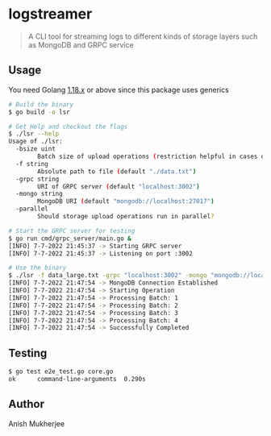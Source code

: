 # logstreamer
> A CLI tool for streaming logs to different kinds of storage layers such as MongoDB and GRPC service

## Usage

You need Golang [1.18.x](https://go.dev/dl/) or above since this package uses generics

```bash
# Build the binary
$ go build -o lsr

# Get Help and checkout the flags
$ ./lsr --help
Usage of ./lsr:
  -bsize uint
    	Batch size of upload operations (restriction helpful in cases of file_size > 16 GB) (default 200)
  -f string
    	Absolute path to file (default "./data.txt")
  -grpc string
    	URI of GRPC server (default "localhost:3002")
  -mongo string
    	MongoDB URI (default "mongodb://localhost:27017")
  -parallel
    	Should storage upload operations run in parallel?

# Start the GRPC server for testing
$ go run cmd/grpc_server/main.go &
[INFO] 7-7-2022 21:45:37 -> Starting GRPC server
[INFO] 7-7-2022 21:45:37 -> Listening on port :3002

# Use the binary
$ ./lsr -f data_large.txt -grpc "localhost:3002" -mongo "mongodb://localhost:27017"
[INFO] 7-7-2022 21:47:54 -> MongoDB Connection Established
[INFO] 7-7-2022 21:47:54 -> Starting Operation
[INFO] 7-7-2022 21:47:54 -> Processing Batch: 1
[INFO] 7-7-2022 21:47:54 -> Processing Batch: 2
[INFO] 7-7-2022 21:47:54 -> Processing Batch: 3
[INFO] 7-7-2022 21:47:54 -> Processing Batch: 4
[INFO] 7-7-2022 21:47:54 -> Successfully Completed
```

## Testing

```bash
$ go test e2e_test.go core.go
ok  	command-line-arguments	0.290s
```

## Author

Anish Mukherjee
